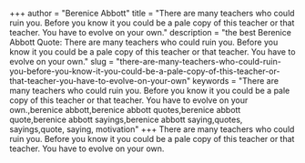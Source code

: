 +++
author = "Berenice Abbott"
title = "There are many teachers who could ruin you. Before you know it you could be a pale copy of this teacher or that teacher. You have to evolve on your own."
description = "the best Berenice Abbott Quote: There are many teachers who could ruin you. Before you know it you could be a pale copy of this teacher or that teacher. You have to evolve on your own."
slug = "there-are-many-teachers-who-could-ruin-you-before-you-know-it-you-could-be-a-pale-copy-of-this-teacher-or-that-teacher-you-have-to-evolve-on-your-own"
keywords = "There are many teachers who could ruin you. Before you know it you could be a pale copy of this teacher or that teacher. You have to evolve on your own.,berenice abbott,berenice abbott quotes,berenice abbott quote,berenice abbott sayings,berenice abbott saying,quotes, sayings,quote, saying, motivation"
+++
There are many teachers who could ruin you. Before you know it you could be a pale copy of this teacher or that teacher. You have to evolve on your own.
